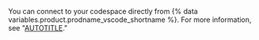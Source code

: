 You can connect to your codespace directly from {% data variables.product.prodname_vscode_shortname %}. For more information, see "[AUTOTITLE](/codespaces/developing-in-codespaces/using-github-codespaces-in-visual-studio-code)."
